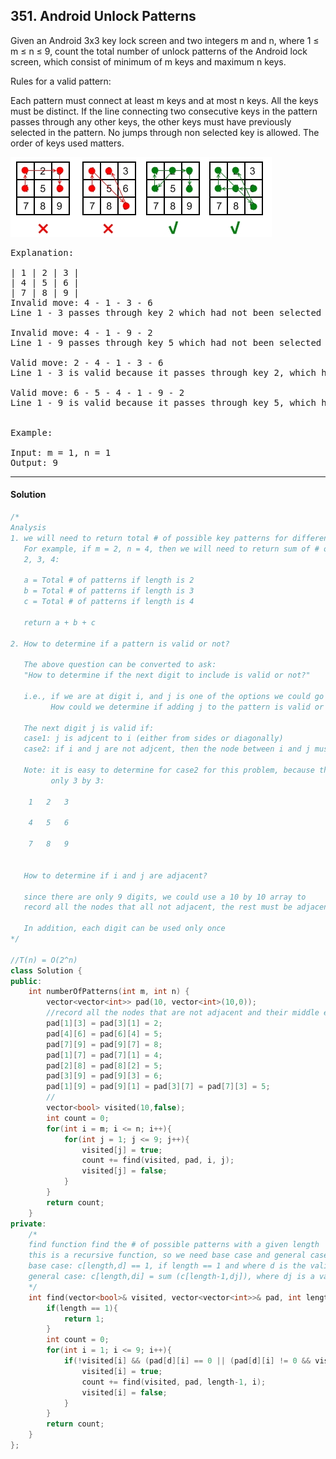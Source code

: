 ## 351. Android Unlock Patterns

Given an Android 3x3 key lock screen and two integers m and n, where 1 ≤ m ≤ n ≤ 9, count the total number of unlock patterns of the Android lock screen, which consist of minimum of m keys and maximum n keys.

 

Rules for a valid pattern:

Each pattern must connect at least m keys and at most n keys.
All the keys must be distinct.
If the line connecting two consecutive keys in the pattern passes through any other keys, 
the other keys must have previously selected in the pattern. No jumps through non selected key is allowed.
The order of keys used matters.
 

![](https://github.com/fengyanglin09/LeetCodeSolutionsC-/blob/master/images/Leetcode%20351.%20android-unlock.png)
 
<pre>
Explanation:

| 1 | 2 | 3 |
| 4 | 5 | 6 |
| 7 | 8 | 9 |
Invalid move: 4 - 1 - 3 - 6
Line 1 - 3 passes through key 2 which had not been selected in the pattern.

Invalid move: 4 - 1 - 9 - 2
Line 1 - 9 passes through key 5 which had not been selected in the pattern.

Valid move: 2 - 4 - 1 - 3 - 6
Line 1 - 3 is valid because it passes through key 2, which had been selected in the pattern

Valid move: 6 - 5 - 4 - 1 - 9 - 2
Line 1 - 9 is valid because it passes through key 5, which had been selected in the pattern.


Example:

Input: m = 1, n = 1
Output: 9
</pre>
--------------------------------------------------------------------------------------------
#### Solution
```c++
/*
Analysis
1. we will need to return total # of possible key patterns for different lengths.
   For example, if m = 2, n = 4, then we will need to return sum of # of key patterns of length
   2, 3, 4:
   
   a = Total # of patterns if length is 2
   b = Total # of patterns if length is 3
   c = Total # of patterns if length is 4
    
   return a + b + c
   
2. How to determine if a pattern is valid or not?
   
   The above question can be converted to ask:
   "How to determine if the next digit to include is valid or not?"
   
   i.e., if we are at digit i, and j is one of the options we could go next.
         How could we determine if adding j to the pattern is valid or not?
   
   The next digit j is valid if:
   case1: j is adjcent to i (either from sides or diagonally)
   case2: if i and j are not adjcent, then the node between i and j must have been visited
   
   Note: it is easy to determine for case2 for this problem, because the size of the board is
         only 3 by 3:
   
    1   2   3

    4   5   6
   
    7   8   9
   
   
   How to determine if i and j are adjacent?
   
   since there are only 9 digits, we could use a 10 by 10 array to
   record all the nodes that all not adjacent, the rest must be adjacent.
   
   In addition, each digit can be used only once
*/

//T(n) = O(2^n)
class Solution {
public:
    int numberOfPatterns(int m, int n) {
        vector<vector<int>> pad(10, vector<int>(10,0));
        //record all the nodes that are not adjacent and their middle element
        pad[1][3] = pad[3][1] = 2;
        pad[4][6] = pad[6][4] = 5;
        pad[7][9] = pad[9][7] = 8;
        pad[1][7] = pad[7][1] = 4;
        pad[2][8] = pad[8][2] = 5;
        pad[3][9] = pad[9][3] = 6;
        pad[1][9] = pad[9][1] = pad[3][7] = pad[7][3] = 5;
        //
        vector<bool> visited(10,false);
        int count = 0;
        for(int i = m; i <= n; i++){
            for(int j = 1; j <= 9; j++){
                visited[j] = true;
                count += find(visited, pad, i, j);
                visited[j] = false;
            }
        }
        return count;
    }
private:
    /*
    find function find the # of possible patterns with a given length
    this is a recursive function, so we need base case and general case
    base case: c[length,d] == 1, if length == 1 and where d is the valid digit
    general case: c[length,di] = sum (c[length-1,dj]), where dj is a valid digit with di also valid
    */
    int find(vector<bool>& visited, vector<vector<int>>& pad, int length, int d){
        if(length == 1){
            return 1;
        }
        int count = 0;
        for(int i = 1; i <= 9; i++){
            if(!visited[i] && (pad[d][i] == 0 || (pad[d][i] != 0 && visited[pad[d][i]]))){
                visited[i] = true;
                count += find(visited, pad, length-1, i);
                visited[i] = false;
            }
        }
        return count;   
    }    
};

```
